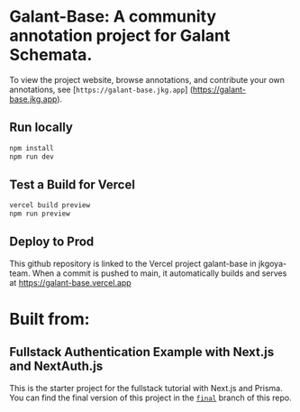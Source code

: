 # Galant-Base: A community annotation project for Galant Schemata.

To view the project website, browse annotations, and contribute your own annotations, see [`https://galant-base.jkg.app`] (https://galant-base.jkg.app).

## Run locally

```bash
npm install
npm run dev
```

## Test a Build for Vercel

```bash
vercel build preview
npm run preview
```

## Deploy to Prod

This github repository is linked to the Vercel project galant-base in jkgoya-team. When a commit is pushed to main, it automatically builds and serves at https://galant-base.vercel.app

# Built from:

## Fullstack Authentication Example with Next.js and NextAuth.js

This is the starter project for the fullstack tutorial with Next.js and Prisma. You can find the final version of this project in the [`final`](https://github.com/prisma/blogr-nextjs-prisma/tree/final) branch of this repo.
